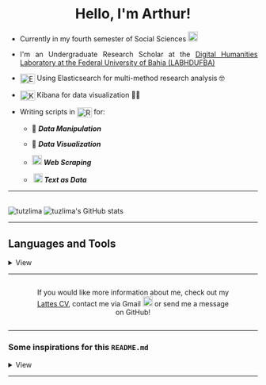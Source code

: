 <h1 style="text-align: center;">Hello, I'm Arthur!</h1>

<div style="text-align: justify;">
  
- Currently in my fourth semester of Social Sciences <a href="https://openclipart.org/image/800px/290782"><img src="https://openclipart.org/image/800px/290782" alt="By worker" style="width: 20px;"></a>
  
- I'm an Undergraduate Research Scholar at the [Digital Humanities Laboratory at the Federal University of Bahia (LABHDUFBA)](https://labhdufba.github.io/)
  
- <a href="https://cdn.jsdelivr.net/gh/devicons/devicon/icons/elasticsearch/elasticsearch-original.svg"><img src="https://cdn.jsdelivr.net/gh/devicons/devicon/icons/elasticsearch/elasticsearch-original.svg" alt="Elasticsearch Logo" style="vertical-align: middle; height: 20px; width: 30px;"></a> Using Elasticsearch for multi-method research analysis 🤓
  
- <a href="https://cdn.jsdelivr.net/gh/devicons/devicon@latest/icons/kibana/kibana-original.svg"><img src="https://cdn.jsdelivr.net/gh/devicons/devicon@latest/icons/kibana/kibana-original.svg" alt="Kibana Logo" style="vertical-align: middle; height: 20px; width: 30px;"></a> Kibana for data visualization 🐱‍👤
  
- Writing scripts in <a href="https://cdn.jsdelivr.net/gh/devicons/devicon@latest/icons/r/r-original.svg"><img src="https://cdn.jsdelivr.net/gh/devicons/devicon@latest/icons/r/r-original.svg" alt="R Logo" style="vertical-align: middle; height: 20px; width: 30px;"></a> for:
  
  - 🎲 **_<abbr title="dplyr, tidyr, stringr, purrr... A tidyverse lover!" style="text-decoration: none;">Data Manipulation</abbr>_**
  
  - 🎲 **_<abbr title="ggplot2, gridExtra and geobr" style="text-decoration: none;">Data Visualization</abbr>_**
  
  - <a href="https://www.flaticon.com/free-icon/web-crawler_11892629" alt="By Hopstarter"><img src="https://cdn-icons-png.flaticon.com/512/11892/11892629.png" style="width: 20px"/></a> **_<abbr title="RSelenium and rvest" style="text-decoration: none;">Web Scraping</abbr>_**
  
  - <a href="https://www.flaticon.com/free-icon/text-mining_9422790" alt="By Freepik"><img src="https://cdn-icons-png.flaticon.com/512/9422/9422790.png" style="width: 18px; margin-left: 3px;"/></a> **_<abbr title="tm and tidytext, a beginner in text analysis" style="text-decoration: none;">Text as Data</abbr>_**
  
</div>
  
---

<h2 style="display: none;">Some Stats</h2>

<br>

<div>

  <img src="https://komarev.com/ghpvc/?username=tutzlima&color=blueviolet&style=for-the-badge&&label=NOSY+PARKERS&abbreviated=true" alt="tutzlima" style="margin: 0px;"/>

<picture>
  <source
    srcset="https://github-readme-stats.vercel.app/api?username=tutzlima&show_icons=true&locale=en"
    media="(prefers-color-scheme: dark)"
  />
  <source
    srcset="https://github-readme-stats.vercel.app/api?username=tutzlima&show_icons=true&locale=en"
    media="(prefers-color-scheme: light), (prefers-color-scheme: no-preference)"
  />
  <img src="https://github-readme-stats.vercel.app/api?username=tutzlima&show_icons=true&locale=en" alt="tuzlima's GitHub stats"/>
</picture>

<!--

[![Readme Card](https://github-readme-stats.vercel.app/api/pin/?username=tutzlima&repo=PyOurSongs)](https://github.com/anuraghazra/github-readme-stats)

<picture>
  <source
    srcset="https://github-readme-stats.vercel.app/api/top-langs/?username=tutzlima&show_icons=true&locale=en"
    media="(prefers-color-scheme: dark)"
  />
  <source
    srcset="https://github-readme-stats.vercel.app/api/top-langs/?username=tutzlima&show_icons=true&locale=en"
    media="(prefers-color-scheme: light), (prefers-color-scheme: no-preference)"
  />
  <img src="https://github-readme-stats.vercel.app/api/top-langs/?username=tutzlima&show_icons=true&locale=en" alt="tuzlima's GitHub stats"/>
</picture>

-->
</div>
  
---
  
<h2 style="border-bottom: none;">Languages and Tools</h2>
  
<details>
  
<summary>View</summary><br>
  
<!-- Linguagens -->
  
- *Languages I use the most and am learning*

<blockquote>

<br>

[![My Skills](https://skillicons.dev/icons?i=r,py)](https://skillicons.dev)

[![My Skills](https://skillicons.dev/icons?i=html,css,js)](https://skillicons.dev)

[![My Skills](https://skillicons.dev/icons?i=git,bash,md,vim)](https://skillicons.dev)

<br>

</blockquote>

<br>

<p style="font-size: 12px"><em>Markdown, <a href="https://github.com/rebane2001/css-clicker">HTML, CSS</a>, Git, and GitHub are not programming languages</em> 😡<span style="font-size: 10px; position: relative; top: -5px;">💢</span><br>Yeah, ok, you know, everybody knows — I'll keep them here 💞</p>

<!-- Plataformas/IDE's -->

- *Platforms/IDEs I use the most and am learning*

<blockquote>

<br>

[![ides-1](https://skillicons.dev/icons?i=windows,linux,ubuntu)](https://skillicons.dev)

[![ides-1](https://skillicons.dev/icons?i=vscode)](https://skillicons.dev)
<a href="https://cdn.jsdelivr.net/gh/devicons/devicon@latest/icons/rstudio/rstudio-original.svg"><img src="https://cdn.jsdelivr.net/gh/devicons/devicon@latest/icons/rstudio/rstudio-original.svg" style="width: 3em;
margin-left: 12.5px; margin-right: 10.5px; padding: 0px;"/></a>&nbsp;<img src="https://cdn.jsdelivr.net/gh/devicons/devicon@latest/icons/elasticsearch/elasticsearch-original.svg" style="width: 3em; margin-right: 8.5px; padding: 0px;"/>
[![ides-1](https://skillicons.dev/icons?i=nodejs)](https://skillicons.dev)

<br>

</blockquote>

<br>

<!-- Outros programas -->

- *Other programs I dabble in*

<blockquote>

<br>

<a href="https://cdn.jsdelivr.net/gh/devicons/devicon@latest/icons/gimp/gimp-original.svg"><img src="https://cdn.jsdelivr.net/gh/devicons/devicon@latest/icons/gimp/gimp-original.svg" style="width: 45px; padding: 0px;"/></a>&nbsp;&nbsp;&nbsp;<a href="https://www.shotcut.org/assets/img/media/shotcut-logo-512x512.png"><img src="https://www.shotcut.org/assets/img/media/shotcut-logo-512x512.png" style="width: 40px; margin-left: 5.5px; padding: 0px;"/></a><br>[![My Skills](https://skillicons.dev/icons?i=ps,pr,ae)](https://skillicons.dev)

<br>

</blockquote>

</details>
  
---
  
<div style="display: flex; text-align: center; margin: 0px 50px">
  
<p style="text-align: justify">
  
If you would like more information about me, check out my <a href="https://lattes.cnpq.br/2709096118053654" target="_blank">Lattes CV</a>, contact me via Gmail
<a href="mailto:arthurlimareserva@gmail.com">
<img src="https://skillicons.dev/icons?i=gmail" alt="Gmail" style="width: 20px;"/></a> or send me a message on GitHub!

</p>
  
</div>

---

  
### Some inspirations for this `README.md`

<details>
  
<summary>View</summary>

- [ericbrasiln](https://github.com/ericbrasiln)

- [leofn](https://github.com/leofn)

- [beatrizmilz](https://github.com/beatrizmilz)

- [BaruqueRodrigues](https://github.com/BaruqueRodrigues)

</details>

---
